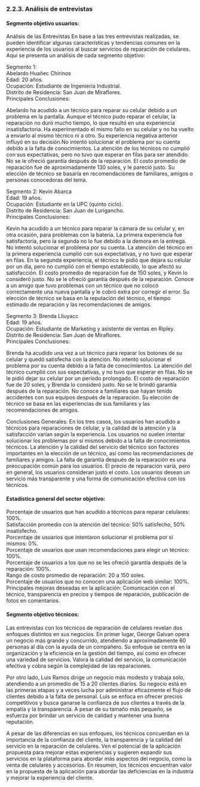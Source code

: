 ### 2.2.3. Análisis de entrevistas

#### Segmento objetivo usuarios:  

Análisis de las Entrevistas
En base a las tres entrevistas realizadas, se pueden identificar algunas características y tendencias comunes en la experiencia de los usuarios al buscar servicios de reparación de celulares. Aquí se presenta un análisis de cada segmento objetivo:

Segmento 1:   
Abelardo Huañec Chirinos   
Edad: 20 años.  
Ocupación: Estudiante de Ingeniería Industrial.  
Distrito de Residencia: San Juan de Miraflores.  
Principales Conclusiones:  

Abelardo ha acudido a un técnico para reparar su celular debido a un problema en la pantalla.  Aunque el técnico pudo reparar el celular, la reparación no duró mucho tiempo, lo que resultó en una experiencia insatisfactoria.  Ha experimentado el mismo fallo en su celular y no ha vuelto a enviarlo al mismo técnico ni a otro.  Su experiencia negativa anterior influyó en su decisión.No intentó solucionar el problema por su cuenta debido a la falta de conocimientos.  La atención de los técnicos no cumplió con sus expectativas, pero no tuvo que esperar en filas para ser atendido.  No se le ofreció garantía después de la reparación.  El costo promedio de reparación fue de aproximadamente 130 soles, y le pareció justo.  Su elección de técnico se basaría en recomendaciones de familiares, amigos o personas conocedoras del tema.  

Segmento 2: 
Kevin Abarca  
Edad: 19 años.  
Ocupación: Estudiante en la UPC (quinto ciclo).  
Distrito de Residencia: San Juan de Lurigancho.  
Principales Conclusiones:  

Kevin ha acudido a un técnico para reparar la cámara de su celular y, en otra ocasión, para problemas con la batería. La primera experiencia fue satisfactoria, pero la segunda no lo fue debido a la demora en la entrega.  No intentó solucionar el problema por su cuenta.  La atención del técnico en la primera experiencia cumplió con sus expectativas, y no tuvo que esperar en filas.  En la segunda experiencia, el técnico le pidió que dejara su celular por un día, pero no cumplió con el tiempo establecido, lo que afectó su satisfacción.  El costo promedio de reparación fue de 150 soles, y Kevin lo consideró justo.  No se le ofreció garantía después de la reparación.  Conoce a un amigo que tuvo problemas con un técnico que no colocó correctamente una nueva pantalla y le cobró extra por corregir el error.  Su elección de técnico se basa en la reputación del técnico, el tiempo estimado de reparación y las recomendaciones de amigos.

Segmento 3: 
Brenda Lliuyacc  
Edad: 19 años.  
Ocupación: Estudiante de Marketing y asistente de ventas en Ripley.  
Distrito de Residencia: San Juan de Miraflores.  
Principales Conclusiones:

Brenda ha acudido una vez a un técnico para reparar los botones de su celular y quedó satisfecha con la atención.  No intentó solucionar el problema por su cuenta debido a la falta de conocimientos.  La atención del técnico cumplió con sus expectativas, y no tuvo que esperar en filas.  No se le pidió dejar su celular por un período prolongado.  El costo de reparación fue de 20 soles, y Brenda lo consideró justo.  No se le brindó garantía después de la reparación.  No conoce a familiares que hayan tenido accidentes con sus equipos después de la reparación.  Su elección de técnico se basa en las experiencias de sus familiares y las recomendaciones de amigos.

Conclusiones Generales:
En los tres casos, los usuarios han acudido a técnicos para reparaciones de celular, y la calidad de la atención y la satisfacción varían según la experiencia.  Los usuarios no suelen intentar solucionar los problemas por sí mismos debido a la falta de conocimientos técnicos.  La atención y la calidad del servicio del técnico son factores importantes en la elección de un técnico, así como las recomendaciones de familiares y amigos.  La falta de garantía después de la reparación es una preocupación común para los usuarios.  El precio de reparación varía, pero en general, los usuarios consideran justo el costo.  Los usuarios desean un servicio más transparente y una forma de comunicación efectiva con los técnicos.

#### Estadística general del sector objetivo:  
Porcentaje de usuarios que han acudido a técnicos para reparar celulares: 100%.  
Satisfacción promedio con la atención del técnico: 50% satisfecho, 50% insatisfecho.  
Porcentaje de usuarios que intentaron solucionar el problema por sí mismos: 0%.  
Porcentaje de usuarios que usan recomendaciones para elegir un técnico: 100%.  
Porcentaje de usuarios a los que no se les ofreció garantía después de la reparación: 100%.  
Rango de costo promedio de reparación: 20 a 150 soles.  
Porcentaje de usuarios que no conocen una aplicación web similar: 100%.  
Principales mejoras deseadas en la aplicación: Comunicación con el técnico, transparencia en precios y tiempos de reparación, publicación de fotos en comentarios.  


#### Segmento objetivo técnicos:

Las entrevistas con los técnicos de reparación de celulares revelan dos enfoques distintos en sus negocios. En primer lugar, George Galvan opera un negocio más grande y concurrido, atendiendo a aproximadamente 60 personas al día con la ayuda de un compañero. Su enfoque se centra en la organización y la eficiencia en la gestión del tiempo, así como en ofrecer una variedad de servicios. Valora la calidad del servicio, la comunicación efectiva y cobra según la complejidad de las reparaciones.  

Por otro lado, Luis Ramos dirige un negocio más modesto y trabaja solo, atendiendo a un promedio de 15 a 20 clientes diarios. Su negocio está en las primeras etapas y a veces lucha por administrar eficazmente el flujo de clientes debido a la falta de personal. Luis se enfoca en ofrecer precios competitivos y busca ganarse la confianza de sus clientes a través de la empatía y la transparencia. A pesar de su tamaño más pequeño, se esfuerza por brindar un servicio de calidad y mantener una buena reputación.  

A pesar de las diferencias en sus enfoques, los técnicos concuerdan en la importancia de la confianza del cliente, la transparencia y la calidad del servicio en la reparación de celulares. Ven el potencial de la aplicación propuesta para mejorar estas experiencias y sugieren expandir sus servicios en la plataforma para abordar más aspectos del negocio, como la venta de celulares y accesorios. En resumen, los técnicos encuentran valor en la propuesta de la aplicación para abordar las deficiencias en la industria y mejorar la experiencia del cliente.
